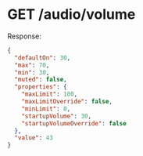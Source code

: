 # GET /audio/volume

Response:

```json
{
  "defaultOn": 30,
  "max": 70,
  "min": 30,
  "muted": false,
  "properties": {
    "maxLimit": 100,
    "maxLimitOverride": false,
    "minLimit": 0,
    "startupVolume": 30,
    "startupVolumeOverride": false
  },
  "value": 43
}
```
